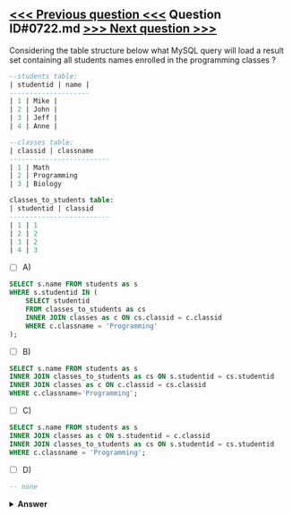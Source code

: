 [<<< Previous question <<<](0721.md)   Question ID#0722.md   [>>> Next question >>>](0723.md)
---

Considering the table structure below what MySQL query will load a result set containing all students names enrolled in the programming classes ?
```sql
--students table:
| studentid | name |
--------------------
| 1 | Mike |
| 2 | John |
| 3 | Jeff |
| 4 | Anne |

--classes table:
| classid | classname 
-------------------------
| 1 | Math
| 2 | Programming
| 3 | Biology

classes_to_students table:
| studentid | classid
-------------------------
| 1 | 1
| 2 | 2
| 3 | 2
| 4 | 3
```

- [ ] A)
```sql
SELECT s.name FROM students as s 
WHERE s.studentid IN ( 
    SELECT studentid 
    FROM classes_to_students as cs 
    INNER JOIN classes as c ON cs.classid = c.classid 
    WHERE c.classname = 'Programming' 
);
```

- [ ] B)
```sql
SELECT s.name FROM students as s 
INNER JOIN classes_to_students as cs ON s.studentid = cs.studentid 
INNER JOIN classes as c ON c.classid = cs.classid 
WHERE c.classname='Programming';
```

- [ ] C)
```sql
SELECT s.name FROM students as s 
INNER JOIN classes as c ON s.studentid = c.classid 
INNER JOIN classes_to_students as cs ON s.studentid = cs.studentid 
WHERE c.classname = 'Programming';
```

- [ ] D)
```sql
-- none
```


<details><summary><b>Answer</b></summary>
<p>
  Answer: <strong>A, B</strong>
</p>
</details>
